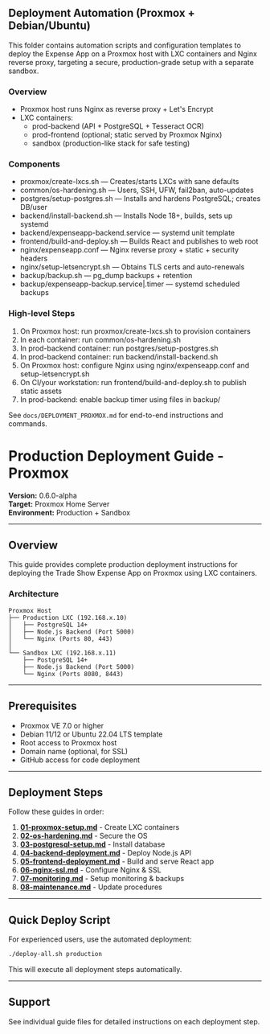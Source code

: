 ## Deployment Automation (Proxmox + Debian/Ubuntu)

This folder contains automation scripts and configuration templates to deploy the Expense App on a Proxmox host with LXC containers and Nginx reverse proxy, targeting a secure, production-grade setup with a separate sandbox.

### Overview
- Proxmox host runs Nginx as reverse proxy + Let's Encrypt
- LXC containers:
  - prod-backend (API + PostgreSQL + Tesseract OCR)
  - prod-frontend (optional; static served by Proxmox Nginx)
  - sandbox (production-like stack for safe testing)

### Components
- proxmox/create-lxcs.sh — Creates/starts LXCs with sane defaults
- common/os-hardening.sh — Users, SSH, UFW, fail2ban, auto-updates
- postgres/setup-postgres.sh — Installs and hardens PostgreSQL; creates DB/user
- backend/install-backend.sh — Installs Node 18+, builds, sets up systemd
- backend/expenseapp-backend.service — systemd unit template
- frontend/build-and-deploy.sh — Builds React and publishes to web root
- nginx/expenseapp.conf — Nginx reverse proxy + static + security headers
- nginx/setup-letsencrypt.sh — Obtains TLS certs and auto-renewals
- backup/backup.sh — pg_dump backups + retention
- backup/expenseapp-backup.service|.timer — systemd scheduled backups

### High-level Steps
1) On Proxmox host: run proxmox/create-lxcs.sh to provision containers
2) In each container: run common/os-hardening.sh
3) In prod-backend container: run postgres/setup-postgres.sh
4) In prod-backend container: run backend/install-backend.sh
5) On Proxmox host: configure Nginx using nginx/expenseapp.conf and setup-letsencrypt.sh
6) On CI/your workstation: run frontend/build-and-deploy.sh to publish static assets
7) In prod-backend: enable backup timer using files in backup/

See `docs/DEPLOYMENT_PROXMOX.md` for end-to-end instructions and commands.

# Production Deployment Guide - Proxmox

**Version:** 0.6.0-alpha  
**Target:** Proxmox Home Server  
**Environment:** Production + Sandbox

---

## Overview

This guide provides complete production deployment instructions for deploying the Trade Show Expense App on Proxmox using LXC containers.

### Architecture

```
Proxmox Host
├── Production LXC (192.168.x.10)
│   ├── PostgreSQL 14+
│   ├── Node.js Backend (Port 5000)
│   └── Nginx (Ports 80, 443)
│
└── Sandbox LXC (192.168.x.11)
    ├── PostgreSQL 14+
    ├── Node.js Backend (Port 5000)
    └── Nginx (Ports 8080, 8443)
```

---

## Prerequisites

- Proxmox VE 7.0 or higher
- Debian 11/12 or Ubuntu 22.04 LTS template
- Root access to Proxmox host
- Domain name (optional, for SSL)
- GitHub access for code deployment

---

## Deployment Steps

Follow these guides in order:

1. **[01-proxmox-setup.md](01-proxmox-setup.md)** - Create LXC containers
2. **[02-os-hardening.md](02-os-hardening.md)** - Secure the OS
3. **[03-postgresql-setup.md](03-postgresql-setup.md)** - Install database
4. **[04-backend-deployment.md](04-backend-deployment.md)** - Deploy Node.js API
5. **[05-frontend-deployment.md](05-frontend-deployment.md)** - Build and serve React app
6. **[06-nginx-ssl.md](06-nginx-ssl.md)** - Configure Nginx & SSL
7. **[07-monitoring.md](07-monitoring.md)** - Setup monitoring & backups
8. **[08-maintenance.md](08-maintenance.md)** - Update procedures

---

## Quick Deploy Script

For experienced users, use the automated deployment:

```bash
./deploy-all.sh production
```

This will execute all deployment steps automatically.

---

## Support

See individual guide files for detailed instructions on each deployment step.
